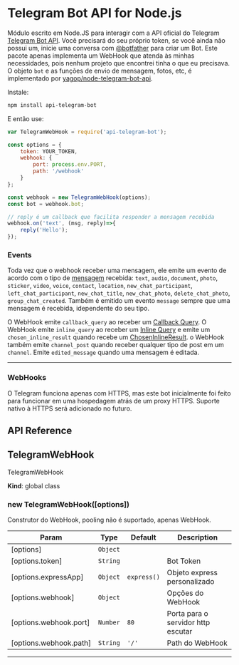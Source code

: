 # Telegram Bot API for Node.js

Módulo escrito em Node.JS para interagir com a API oficial do Telegram [Telegram Bot API](https://core.telegram.org/bots/api).
Você precisará do seu próprio token, se você ainda não possui um, inicie uma conversa com [@botfather](https://telegram.me/BotFather) para criar um Bot.
Este pacote apenas implementa um WebHook que atenda às minhas necessidades, pois nenhum projeto que encontrei tinha o que eu precisava. O objeto `bot` e as funções de envio de mensagem, fotos, etc, é implementado por [yagop/node-telegram-bot-api](https://www.npmjs.com/package/node-telegram-bot-api).

Instale:
```sh
npm install api-telegram-bot
```
E então use:
```js
var TelegramWebHook = require('api-telegram-bot');

const options = {
    token: YOUR_TOKEN,
    webhook: {
        port: process.env.PORT,
        path: '/webhook'
    }
};

const webhook = new TelegramWebHook(options);
const bot = webhook.bot;

// reply é um callback que facilita responder a mensagem recebida
webhook.on('text', (msg, reply)=>{
    reply('Hello');
});
```

### Events
Toda vez que o webhook receber uma mensagem, ele emite um evento de acordo com o tipo de [mensagem](https://core.telegram.org/bots/api#message) recebida: `text`, `audio`, `document`, `photo`, `sticker`, `video`, `voice`, `contact`, `location`, `new_chat_participant`, `left_chat_participant`, `new_chat_title`, `new_chat_photo`, `delete_chat_photo`, `group_chat_created`.
Também é emitido um evento `message` sempre que uma mensagem é recebida, idependente do seu tipo.

O WebHook emite `callback_query` ao receber um [Callback Query](https://core.telegram.org/bots/api#callbackquery).
O WebHook emite `inline_query` ao receber um [Inline Query](https://core.telegram.org/bots/api#inlinequery) e emite um `chosen_inline_result` quando recebe um [ChosenInlineResult](https://core.telegram.org/bots/api#choseninlineresult). o WebHook também emite `channel_post` quando receber qualquer tipo de post em um `channel`.
Emite `edited_message` quando uma mensagem é editada.
* * *

### WebHooks

O Telegram funciona apenas com HTTPS, mas este bot inicialmente foi feito para funcionar em uma hospedagem atrás de um proxy HTTPS.
Suporte nativo à HTTPS será adicionado no futuro.

## API Reference
<a name="TelegramWebHook"></a>

## TelegramWebHook
TelegramWebHook

**Kind**: global class  
<a name="new_TelegramWebHook_new"></a>

### new TelegramWebHook([options])
Construtor do WebHook, pooling não é suportado, apenas WebHook.


| Param | Type | Default | Description |
| --- | --- | --- | --- |
| [options] | <code>Object</code> |  |  |
| [options.token] | <code>String</code> |  | Bot Token |
| [options.expressApp] | <code>Object</code> | <code>express()</code> | Objeto express personalizado |
| [options.webhook] | <code>Object</code> |  | Opções do WebHook |
| [options.webhook.port] | <code>Number</code> | <code>80</code> | Porta para o servidor http escutar |
| [options.webhook.path] | <code>String</code> | <code>&#x27;/&#x27;</code> | Path do WebHook |

* * *